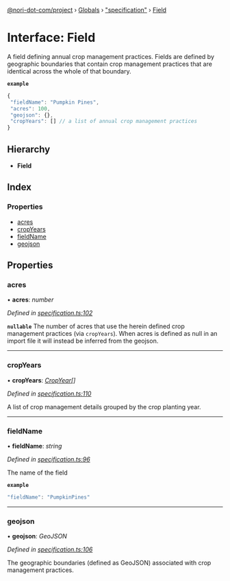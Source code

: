 [@nori-dot-com/project](../README.md) › [Globals](../globals.md) › ["specification"](../modules/_specification_.md) › [Field](_specification_.field.md)

# Interface: Field

A field defining annual crop management practices. Fields are defined by geographic boundaries that contain crop management practices that are identical across the whole of that boundary.

**`example`** 
```js
{
 "fieldName": "Pumpkin Pines",
 "acres": 100,
 "geojson": {},
 "cropYears": [] // a list of annual crop management practices
}
```

## Hierarchy

* **Field**

## Index

### Properties

* [acres](_specification_.field.md#acres)
* [cropYears](_specification_.field.md#cropyears)
* [fieldName](_specification_.field.md#fieldname)
* [geojson](_specification_.field.md#geojson)

## Properties

###  acres

• **acres**: *number*

*Defined in [specification.ts:102](https://github.com/nori-dot-eco/nori-dot-com/blob/758366f/packages/project/src/specification.ts#L102)*

**`nullable`** 
The number of acres that use the herein defined crop management practices (via `cropYears`).
When acres is defined as null in an import file it will instead be inferred from the geojson.

___

###  cropYears

• **cropYears**: *[CropYear](_specification_.cropyear.md)[]*

*Defined in [specification.ts:110](https://github.com/nori-dot-eco/nori-dot-com/blob/758366f/packages/project/src/specification.ts#L110)*

A list of crop management details grouped by the crop planting year.

___

###  fieldName

• **fieldName**: *string*

*Defined in [specification.ts:96](https://github.com/nori-dot-eco/nori-dot-com/blob/758366f/packages/project/src/specification.ts#L96)*

The name of the field

**`example`** 
```js
"fieldName": "PumpkinPines"
```

___

###  geojson

• **geojson**: *GeoJSON*

*Defined in [specification.ts:106](https://github.com/nori-dot-eco/nori-dot-com/blob/758366f/packages/project/src/specification.ts#L106)*

The geographic boundaries (defined as GeoJSON) associated with crop management practices.
